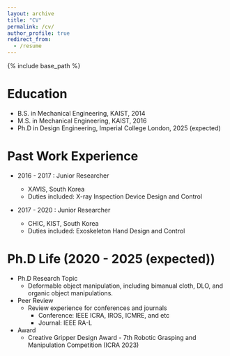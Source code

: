 ```yaml
---
layout: archive
title: "CV"
permalink: /cv/
author_profile: true
redirect_from:
  - /resume
---
```


{% include base_path %}

Education
======
* B.S. in Mechanical Engineering, KAIST, 2014
* M.S. in Mechanical Engineering, KAIST, 2016
* Ph.D in Design Engineering, Imperial College London, 2025 (expected)

Past Work Experience
======
* 2016 - 2017 : Junior Researcher
  * XAVIS, South Korea
  * Duties included: X-ray Inspection Device Design and Control

* 2017 - 2020 : Junior Researcher
  * CHIC, KIST, South Korea
  * Duties included: Exoskeleton Hand Design and Control

Ph.D Life (2020 - 2025 (expected))
======
* Ph.D Research Topic
  * Deformable object manipulation, including bimanual cloth, DLO, and organic object manipulations.
* Peer Review
  * Review experience for conferences and journals
    * Conference: IEEE ICRA, IROS, ICMRE, and etc
    * Journal: IEEE RA-L
* Award
  * Creative Gripper Design Award - 7th Robotic Grasping and Manipulation Competition (ICRA 2023)

